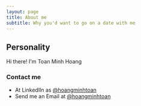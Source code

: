 ```yaml
---
layout: page
title: About me
subtitle: Why you'd want to go on a date with me
---
```


## Personality
Hi there! I'm Toan Minh Hoang

### Contact me
* At LinkedlIn as [@hoangminhtoan](#https://www.linkedin.com/in/toan-minh-hoang-0711bbb0/)
* Send me an Email at [@hoangminhtoan](#hoangminhtoant2l1@gmail.com)